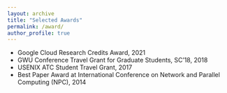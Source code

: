 ```yaml
---
layout: archive
title: "Selected Awards"
permalink: /award/
author_profile: true
---
```


* Google Cloud Research Credits Award, 2021
* GWU Conference Travel Grant for Graduate Students, SC’18, 2018
* USENIX ATC Student Travel Grant, 2017
* Best Paper Award at International Conference on Network and Parallel Computing (NPC), 2014
